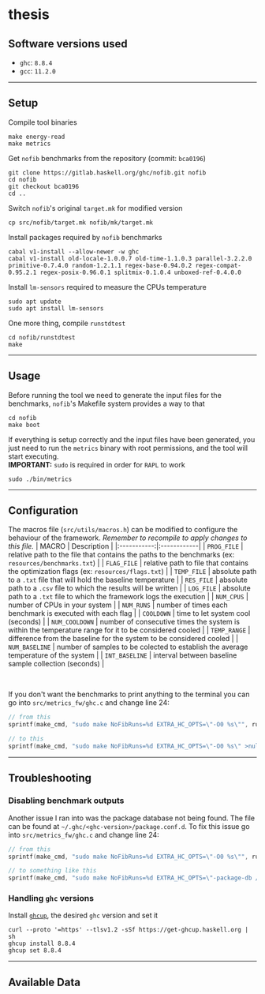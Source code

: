 # thesis

## Software versions used
 - `ghc`: `8.8.4`
 - `gcc`: `11.2.0`

___
## Setup

Compile tool binaries
```
make energy-read
make metrics
```

Get `nofib` benchmarks from the repository (commit: `bca0196`)
```
git clone https://gitlab.haskell.org/ghc/nofib.git nofib
cd nofib
git checkout bca0196
cd ..
```

Switch `nofib`'s original `target.mk` for modified version
```
cp src/nofib/target.mk nofib/mk/target.mk
```

Install packages required by `nofib` benchmarks
```
cabal v1-install --allow-newer -w ghc 
cabal v1-install old-locale-1.0.0.7 old-time-1.1.0.3 parallel-3.2.2.0 primitive-0.7.4.0 random-1.2.1.1 regex-base-0.94.0.2 regex-compat-0.95.2.1 regex-posix-0.96.0.1 splitmix-0.1.0.4 unboxed-ref-0.4.0.0
```

Install `lm-sensors` required to measure the CPUs temperature
```
sudo apt update
sudo apt install lm-sensors
```

One more thing, compile `runstdtest`
```
cd nofib/runstdtest
make
```

___
## Usage

Before running the tool we need to generate the input files for the benchmarks, `nofib`'s Makefile system provides a way to that
```
cd nofib
make boot
```

If everything is setup correctly and the input files have been generated, you just need to run the `metrics` binary with root permissions, and the tool will start executing. <br>
**IMPORTANT:** `sudo` is required in order for `RAPL` to work
```
sudo ./bin/metrics
```

___
## Configuration

The macros file (`src/utils/macros.h`) can be modified to configure the behaviour of the framework. *Remember to recompile to apply changes to this file.*
| MACRO       | Description |
|:-----------:|:------------|
| `PROG_FILE` | relative path to the file that contains the paths to the benchmarks (ex: `resources/benchmarks.txt`) |
| `FLAG_FILE` | relative path to file that contains the optimization flags (ex: `resources/flags.txt`) |
| `TEMP_FILE` | absolute path to a `.txt` file that will hold the baseline temperature |
| `RES_FILE`  | absolute path to a `.csv` file to which the results will be written | 
| `LOG_FILE`  | absolute path to a `.txt` file to which the framework logs the execution |
| `NUM_CPUS`  | number of CPUs in your system |
| `NUM_RUNS`  | number of times each benchmark is executed with each flag |
| `COOLDOWN`  | time to let system cool (seconds) |
| `NUM_COOLDOWN`  | number of consecutive times the system is within the temperature range for it to be considered cooled |
| `TEMP_RANGE`  | difference from the baseline for the system to be considered cooled |
| `NUM_BASELINE`  | number of samples to be colected to establish the average temperature of the system |
| `INT_BASELINE`  | interval between baseline sample collection (seconds) |

<br>

If you don't want the benchmarks to print anything to the terminal you can go into `src/metrics_fw/ghc.c` and change line 24:
```c
// from this
sprintf(make_cmd, "sudo make NoFibRuns=%d EXTRA_HC_OPTS=\"-O0 %s\"", runs, flag);

// to this
sprintf(make_cmd, "sudo make NoFibRuns=%d EXTRA_HC_OPTS=\"-O0 %s\" >null 2>null", runs, flag);

```

___
## Troubleshooting

### Disabling benchmark outputs
Another issue I ran into was the package database not being found. The file can be found at `~/.ghc/<ghc-version>/package.conf.d`. To fix this issue go into `src/metrics_fw/ghc.c` and change line 24:
```c
// from this
sprintf(make_cmd, "sudo make NoFibRuns=%d EXTRA_HC_OPTS=\"-O0 %s\"", runs, flag);

// to something like this
sprintf(make_cmd, "sudo make NoFibRuns=%d EXTRA_HC_OPTS=\"-package-db /home/rapi/.ghc/x86_64-linux-8.6.5/package.conf.d -O0 %s\"", runs, flag);
```

### Handling `ghc` versions
Install [`ghcup`](https://www.haskell.org/ghcup/), the desired `ghc` version and set it
```
curl --proto '=https' --tlsv1.2 -sSf https://get-ghcup.haskell.org | sh
ghcup install 8.8.4
ghcup set 8.8.4
```
___
## Available Data

```csv

```